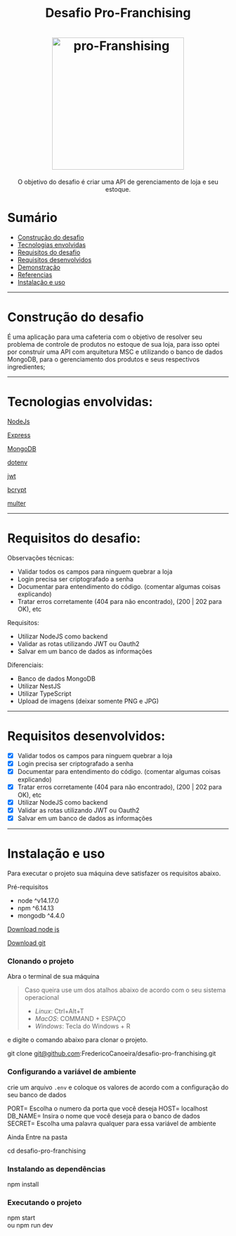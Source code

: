<h1 align="center">Desafio Pro-Franchising</h1>

<h1 align="center">  
<a href="https://imgbb.com/"><img src="https://i.ibb.co/MBCtPcf/pro-Franshising.png" alt="pro-Franshising" border="0" width="300px"></a></h1>

<p align="center">O objetivo do desafio é criar uma API de gerenciamento de loja e seu estoque.</p>



# Sumário

- [Construção do desafio](#construção-do-desafio)
- [Tecnologias envolvidas](#tecnologias-envolvidas)
- [Requisitos do desafio](#requisitos-do-desafio)
- [Requisitos desenvolvidos](#requisitos-desenvolvidos)
- [Demonstração](#demonstracao)
- [Referencias](#referencias)
- [Instalação e uso](#instalação-e-uso)

---

# Construção do desafio

É uma aplicação para uma cafeteria com o objetivo de resolver seu problema de controle de produtos no estoque de sua loja, para isso optei por construir uma API com arquitetura MSC e utilizando o banco de dados MongoDB, para o gerenciamento dos produtos e seus respectivos ingredientes;

---

# Tecnologias envolvidas:
[NodeJs](https://nodejs.org/pt-br/docs/)

[Express](https://expressjs.com/pt-br/)

[MongoDB](https://mongodb.com/)

[dotenv](https://www.npmjs.com/package/dotenv)

[jwt](https://www.npmjs.com/package/jsonwebtoken)

[bcrypt](https://www.npmjs.com/package/bcrypt)

[multer](https://www.npmjs.com/package/multer)


---

# Requisitos do desafio:

Observações técnicas:
- Validar todos os campos para ninguem quebrar a loja
- Login precisa ser criptografado a senha
- Documentar para entendimento do código. (comentar algumas coisas explicando)
- Tratar erros corretamente (404 para não encontrado), (200 | 202 para OK), etc

Requisitos:
- Utilizar NodeJS como backend
- Validar as rotas utilizando JWT ou Oauth2
- Salvar em um banco de dados as informações

Diferenciais:
- Banco de dados MongoDB
- Utilizar NestJS
- Utilizar TypeScript
- Upload de imagens (deixar somente PNG e JPG)
---

# Requisitos desenvolvidos:

- [x] Validar todos os campos para ninguem quebrar a loja
- [x] Login precisa ser criptografado a senha
- [x] Documentar para entendimento do código. (comentar algumas coisas explicando)
- [x] Tratar erros corretamente (404 para não encontrado), (200 | 202 para OK), etc
- [x] Utilizar NodeJS como backend
- [x] Validar as rotas utilizando JWT ou Oauth2
- [x] Salvar em um banco de dados as informações

---

# Instalação e uso

Para executar o projeto sua máquina deve satisfazer os requisitos abaixo.  
  
Pré-requisitos  
  
  
 - node ^v14.17.0  
 - npm ^6.14.13  
 - mongodb ^4.4.0
  
  
  
[Download node js](https://nodejs.org/en/)  
  
[Download git](https://git-scm.com/book/en/v2/Getting-Started-Installing-Git)  
  
### Clonando o projeto  
  
Abra o terminal de sua máquina

> Caso queira use um dos atalhos abaixo de acordo com o seu sistema
> operacional
>  - *Linux*: Ctrl+Alt+T
>  - *MacOS*: COMMAND + ESPAÇO
>  - *Windows*: Tecla do Windows + R

e digite o comando abaixo para clonar o projeto.  
  
  
git clone git@github.com:FredericoCanoeira/desafio-pro-franchising.git
   
  
  
### Configurando a variável de ambiente

crie um arquivo `.env` e coloque os valores de acordo com a configuração do seu banco de dados
  
  
PORT= Escolha o numero da porta que você deseja
HOST= localhost
DB_NAME= Insira o nome que você deseja para o banco de dados
SECRET= Escolha uma palavra qualquer para essa variável de ambiente



Ainda Entre na pasta  
  
  
cd desafio-pro-franchising
  
  
  
### Instalando as dependências  
  
  
npm install  
  
  


### Executando o projeto  
  
  
npm start  
ou
npm run dev
